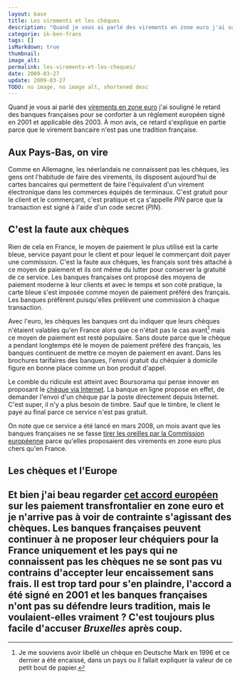 ```yaml
---
layout: base
title: Les virements et les chèques
description: "Quand je vous ai parlé des virements en zone euro j'ai souligné le retard des banques françaises pour se conforter à un règlement européen signé en 2001 "
categorie: ik-ben-frans
tags: []
isMarkdown: true
thumbnail: 
image_alt: 
permalink: les-virements-et-les-cheques/
date: 2009-03-27
update: 2009-03-27
TODO: no image, no image alt, shortened desc
---
```


Quand je vous ai parlé des [virements en zone euro](/virements-en-zone-euro) j'ai souligné le retard des banques françaises pour se conforter à un règlement européen signé en 2001 et applicable dès 2003. À mon avis, ce retard s'explique en partie parce que le virement bancaire n'est pas une tradition française.

## Aux Pays-Bas, on vire

Comme en Allemagne, les néerlandais ne connaissent pas les chèques, les gens ont l'habitude de faire des virements, ils disposent aujourd'hui de cartes bancaires qui permettent de faire l'équivalent d'un virement électronique dans les commerces équipés de terminaux. C'est gratuit pour le client et le commerçant, c'est pratique et ça s'appelle *PIN* parce que la transaction est signé à l'aide d'un code secret (*PIN*).

## C'est la faute aux chèques
Rien de cela en France, le moyen de paiement le plus utilisé est la carte bleue, service payant pour le client et pour lequel le commerçant doit payer une commission. C'est la faute aux chèques, les français sont très attaché à ce moyen de paiement et ils ont même du lutter pour conserver la gratuité de ce service. Les banques françaises ont proposé des moyens de paiement moderne à leur clients et avec le temps et son coté pratique, la carte bleue s'est imposée comme moyen de paiement préféré des français. Les banques préfèrent puisqu'elles prélèvent une commission à chaque transaction. 

Avec l'euro, les chèques les banques ont du indiquer que leurs chèques n'étaient valables qu'en France alors que ce n'était pas le cas avant[^1] mais ce moyen de paiement est resté populaire. Sans doute parce que le chèque a pendant longtemps été le moyen de paiement préféré des français, les banques continuent de mettre ce moyen de paiement en avant. Dans les brochures tarifaires des banques, l'envoi gratuit du chéquier à domicile figure en bonne place comme un bon produit d'appel. 

Le comble du ridicule est atteint avec Boursorama qui pense innover en proposant le [chèque via Internet](http://www.boursorama.com/banque-en-ligne/compte-bancaire/innovations.html). La banque en ligne propose en effet, de demander l'envoi d'un chèque par la poste directement depuis Internet. C'est super, il n'y a plus besoin de timbre. Sauf que le timbre, le client le paye au final parce ce service n'est pas gratuit.

On note que ce service a été lancé en mars 2008, un mois avant que les banques françaises ne se fasse [tirer les oreilles par la Commission européenne](/virements-en-zone-euro) parce qu'elles proposaient des virements en zone euro plus chers qu'en France.

## Les chèques et l'Europe

Et bien j'ai beau regarder [cet accord européen](http://ec.europa.eu/internal_market/payments/crossborder/index_fr.htm) sur les paiement transfrontalier en zone euro et je n'arrive pas à voir de contrainte s'agissant des chèques. Les banques françaises peuvent continuer à ne proposer leur chéquiers pour la France uniquement et les pays qui ne connaissent pas les chèques ne se sont pas vu contrains d'accepter leur encaissement sans frais. Il est trop tard pour s'en plaindre, l'accord a été signé en 2001 et les banques françaises n'ont pas su défendre leurs tradition, mais le voulaient-elles vraiment ? C'est toujours plus facile d'accuser *Bruxelles* après coup.
---
[^1]: Je me souviens avoir libellé un chèque en Deutsche Mark en 1996 et ce dernier a été encaissé, dans un pays ou il fallait expliquer la valeur de ce petit bout de papier.
<!-- post notes:
http://www.votreargent.fr/services-bancaires/easy-cheque_69833.html
--->
